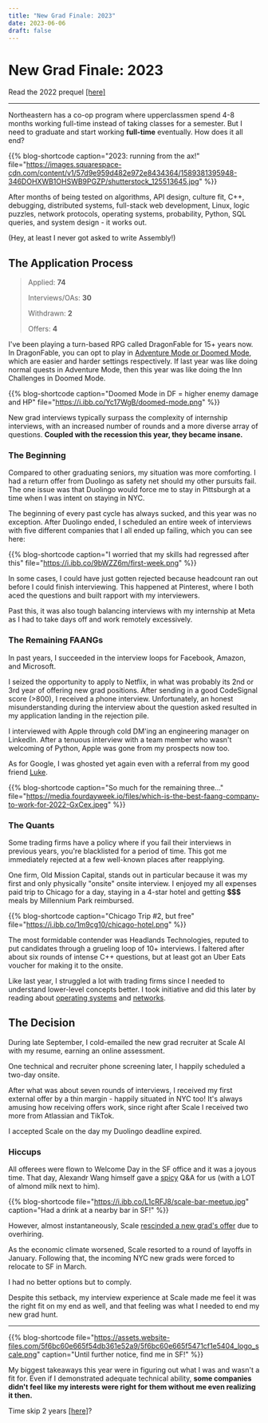 ```yaml
---
title: "New Grad Finale: 2023"
date: 2023-06-06
draft: false
---
```


# New Grad Finale: 2023
Read the 2022 prequel [[here]](../recruiting-2022)

---

Northeastern has a co-op program where upperclassmen spend 4-8 months working full-time instead of taking classes for a semester. But I need to graduate and start working **full-time** eventually. How does it all end?

{{% blog-shortcode caption="2023: running from the ax!" file="https://images.squarespace-cdn.com/content/v1/57d9e959d482e972e8434364/1589381395948-346DOHXWB1OHSWB9PGZP/shutterstock_125513645.jpg" %}}

After months of being tested on algorithms, API design, culture fit, C++, debugging, distributed systems, full-stack web development, Linux, logic puzzles, network protocols, operating systems, probability, Python, SQL queries, and system design - it works out.

(Hey, at least I never got asked to write Assembly!)

## The Application Process
> Applied: **74**
> 
> Interviews/OAs: **30**
> 
> Withdrawn: **2**
> 
> Offers: **4**

I've been playing a turn-based RPG called DragonFable for 15+ years now. In DragonFable, you can opt to play in <a href="https://www.dragonfable.com/gamedesignnotes/broken-circuit-p2-8397">Adventure Mode or Doomed Mode</a>, which are easier and harder settings respectively. If last year was like doing normal quests in Adventure Mode, then this year was like doing the Inn Challenges in Doomed Mode.

{{% blog-shortcode caption="Doomed Mode in DF = higher enemy damage and HP" file="https://i.ibb.co/Yc17WgB/doomed-mode.png" %}}

New grad interviews typically surpass the complexity of internship interviews, with an increased number of rounds and a more diverse array of questions. **Coupled with the recession this year, they became insane.**

### The Beginning

Compared to other graduating seniors, my situation was more comforting. I had a return offer from Duolingo as safety net should my other pursuits fail. The one issue was that Duolingo would force me to stay in Pittsburgh at a time when I was intent on staying in NYC.

The beginning of every past cycle has always sucked, and this year was no exception. After Duolingo ended, I scheduled an entire week of interviews with five different companies that I all ended up failing, which you can see here:

{{% blog-shortcode caption="I worried that my skills had regressed after this" file="https://i.ibb.co/9bWZZ6m/first-week.png" %}}

In some cases, I could have just gotten rejected because headcount ran out before I could finish interviewing. This happened at Pinterest, where I both aced the questions and built rapport with my interviewers.

Past this, it was also tough balancing interviews with my internship at Meta as I had to take days off and work remotely excessively.

### The Remaining FAANGs

In past years, I succeeded in the interview loops for Facebook, Amazon, and Microsoft.

I seized the opportunity to apply to Netflix, in what was probably its 2nd or 3rd year of offering new grad positions. After sending in a good CodeSignal score (>800), I received a phone interview. Unfortunately, an honest misunderstanding during the interview about the question asked resulted in my application landing in the rejection pile.

I interviewed with Apple through cold DM'ing an engineering manager on LinkedIn. After a tenuous interview with a team member who wasn't welcoming of Python, Apple was gone from my prospects now too.

As for Google, I was ghosted yet again even with a referral from my good friend [Luke](https://www.lukejianu.com/).

{{% blog-shortcode caption="So much for the remaining three..." file="https://media.fourdayweek.io/files/which-is-the-best-faang-company-to-work-for-2022-GxCex.jpeg" %}}

### The Quants

Some trading firms have a policy where if you fail their interviews in previous years, you're blacklisted for a period of time. This got me immediately rejected at a few well-known places after reapplying.

One firm, Old Mission Capital, stands out in particular because it was my first and only physically "onsite" onsite interview. I enjoyed my all expenses paid trip to Chicago for a day, staying in a 4-star hotel and getting **$$$** meals by Millennium Park reimbursed.

{{% blog-shortcode caption="Chicago Trip #2, but free" file="https://i.ibb.co/1m9cg10/chicago-hotel.png" %}}

The most formidable contender was Headlands Technologies, reputed to put candidates through a grueling loop of 10+ interviews. I faltered after about six rounds of intense C++ questions, but at least got an Uber Eats voucher for making it to the onsite.

Like last year, I struggled a lot with trading firms since I needed to understand lower-level concepts better. I took initiative and did this later by reading about [operating systems](https://pages.cs.wisc.edu/~remzi/OSTEP/) and [networks](http://gaia.cs.umass.edu/kurose_ross/index.php).

## The Decision

During late September, I cold-emailed the new grad recruiter at Scale AI with my resume, earning an online assessment.

One technical and recruiter phone screening later, I happily scheduled a two-day onsite.

After what was about seven rounds of interviews, I received my first external offer by a thin margin - happily situated in NYC too!  It's always amusing how receiving offers work, since right after Scale I received two more from Atlassian and TikTok.

I accepted Scale on the day my Duolingo deadline expired.
### Hiccups

All offerees were flown to Welcome Day in the SF office and it was a joyous time. That day, Alexandr Wang himself gave a [spicy](https://heatonist.com/) Q&A for us (with a LOT of almond milk next to him).

{{% blog-shortcode file="https://i.ibb.co/L1cRFJ8/scale-bar-meetup.jpg" caption="Had a drink at a nearby bar in SF!" %}}

However, almost instantaneously, Scale [rescinded a new grad's offer](https://old.reddit.com/r/csMajors/comments/ywge5z/scale_ai_rescinded_ng_offer/) due to overhiring.

As the economic climate worsened, Scale resorted to a round of layoffs in January. Following that, the incoming NYC new grads were forced to relocate to SF in March. 

I had no better options but to comply. 

<!-- Last-ditch efforts to interview with NYC-based Hudson River Trading and Ramp failed when I was studying abroad in Singapore. -->

Despite this setback, my interview experience at Scale made me feel it was the right fit on my end as well, and that feeling was what I needed to end my new grad hunt.

---

{{% blog-shortcode file="https://assets.website-files.com/5f6bc60e665f54db361e52a9/5f6bc60e665f5471cf1e5404_logo_scale.png" caption="Until further notice, find me in SF!"  %}}

My biggest takeaways this year were in figuring out what I was and wasn't a fit for. Even if I demonstrated adequate technical ability, **some companies didn't feel like my interests were right for them without me even realizing it then.**

Time skip 2 years [[here]](../midlevel-2025)?